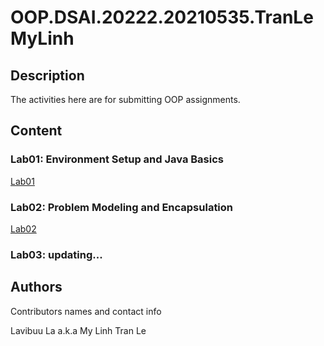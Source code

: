 # OOP.DSAI.20222.20210535.TranLeMyLinh


## Description

The activities here are for submitting OOP assignments.

## Content

### Lab01: Environment Setup and Java Basics
[Lab01](https://github.com/lavibula/OOP.DSAI.20222.20210535.TranLeMyLinh/tree/main/src/Lab01)

### Lab02: Problem Modeling and Encapsulation
[Lab02](https://github.com/lavibula/OOP.DSAI.20222.20210535.TranLeMyLinh/tree/main/src/Lab02)

### Lab03: updating...


## Authors

Contributors names and contact info

Lavibuu La a.k.a My Linh Tran Le  
